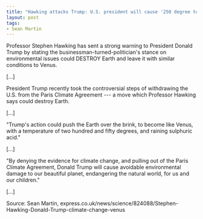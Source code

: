 ```yaml
---
title: "Hawking attacks Trump: U.S. president will cause '250 degree temperatures --- like VENUS'"
layout: post
tags:
- Sean Martin
---
```


Professor Stephen Hawking has sent a strong warning to President Donald Trump by stating the businessman-turned-politician's stance on environmental issues could DESTROY Earth and leave it with similar conditions to Venus.

[...]

President Trump recently took the controversial steps of withdrawing the U.S. from the Paris Climate Agreement --- a move which Professor Hawking says could destroy Earth.

[...]

"Trump's action could push the Earth over the brink, to become like Venus, with a temperature of two hundred and fifty degrees, and raining sulphuric acid."

[...]

"By denying the evidence for climate change, and pulling out of the Paris Climate Agreement, Donald Trump will cause avoidable environmental damage to our beautiful planet, endangering the natural world, for us and our children."

[...]

Source: Sean Martin, express.co.uk/news/science/824088/Stephen-Hawking-Donald-Trump-climate-change-venus
